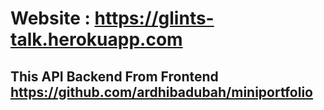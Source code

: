 # Website : https://glints-talk.herokuapp.com
## This API Backend From Frontend https://github.com/ardhibadubah/miniportfolio
